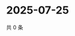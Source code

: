 # 2025-07-25

共 0 条

<!-- BEGIN ZHIHUQUESTIONS -->
<!-- 最后更新时间 Fri Jul 25 2025 00:14:21 GMT+0800 (China Standard Time) -->

<!-- END ZHIHUQUESTIONS -->
